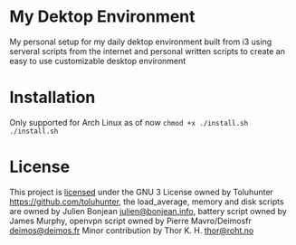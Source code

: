 # My Dektop Environment

My personal setup for my daily dektop environment built from i3 using serveral scripts from the internet and personal written scripts to create an easy to use customizable desktop environment

# Installation

Only supported for Arch Linux as of now
`chmod +x ./install.sh`
`./install.sh`

# License

This project is [licensed](#license) under the GNU 3 License owned by Toluhunter <https://github.com/toluhunter>, the load_average, memory and disk scripts are owned by Julien Bonjean <julien@bonjean.info>, battery script owned by James Murphy, openvpn script owned by Pierre Mavro/Deimosfr <deimos@deimos.fr> Minor contribution by Thor K. H. <thor@roht.no>
